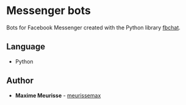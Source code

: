 # Messenger bots

Bots for Facebook Messenger created with the Python library [fbchat](https://fbchat.readthedocs.io/en/latest/).

## Language

* Python

## Author

* **Maxime Meurisse** - [meurissemax](https://github.com/meurissemax)
